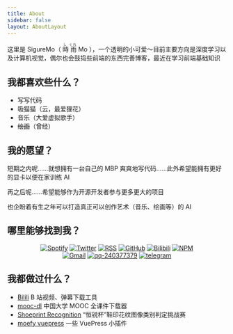 ```yaml
---
title: About
sidebar: false
layout: AboutLayout
---
```


这里是 SigureMo（<ruby> 時 <rp>(</rp><rt>し</rt><rp>)</rp> 雨 <rp>(</rp><rt>ぐれ</rt><rp>)</rp> Mo </ruby>），一个透明的小可爱～目前主要方向是深度学习以及计算机视觉，偶尔也会鼓捣些前端的东西完善博客，最近在学习前端基础知识

## 我都喜欢些什么？

-  写写代码
-  吸猫猫（云，最爱狸花）
-  音乐（大爱虚拟歌手）
-  ~~绘画~~（曾经）

## 我的愿望？

短期之内呢……就想拥有一台自己的 MBP 爽爽地写代码……此外希望能拥有更好的显卡以便在家训练 AI

再之后呢……希望能够作为开源开发者参与更多更大的项目

也企盼着有生之年可以打造真正可以创作艺术（音乐、绘画等）的 AI

## 哪里能够找到我？

<p align="center">
  <a href="https://open.spotify.com/user/pj3ib1pljoqewn4ti8se8yl1q" target="_blank"><img src="https://img.shields.io/badge/Spotify-1ed760.svg?&style=flat-square&logo=spotify&logoColor=white" alt="Spotify"></a>
  <a href="https://twitter.com/SigureMo" target="_blank"><img src="https://img.shields.io/badge/Twitter-1ca0f1.svg?&style=flat-square&logo=twitter&logoColor=white" alt="Twitter"></a>
  <a href="https://sigure.xyz/feed.atom" target="_blank"><img src="https://img.shields.io/badge/RSS-e8a505.svg?&style=flat-square&logo=rss&logoColor=white" alt="RSS"></a>
  <a href="https://github.com/SigureMo" target="_blank"><img src="https://img.shields.io/badge/GitHub-000000.svg?&style=flat-square&logo=github&logoColor=white" alt="GitHub"></a>
  <a href="https://space.bilibili.com/100969474" target="_blank"><img src="https://img.shields.io/badge/BiliBili-1eabc9.svg?&style=flat-square&logo=bilbili&logoColor=white" alt="Bilibili"></a>
  <a href="https://www.npmjs.com/~sigure_mo" target="_blank"><img src="https://img.shields.io/badge/NPM-ea3b18.svg?&style=flat-square&logo=npm&logoColor=white" alt="NPM"></a>
  <br/>
  <a href="mailto:sigure.qaq@gmail.com" target="_blank"><img src="https://img.shields.io/badge/Gmail-c14438.svg?&style=flat-square&logo=gmail&logoColor=white" alt="Gmail"></a>
  <a href="http://qr.topscan.com/api.php?text=http://qm.qq.com/cgi-bin/qm/qr?k=1PbIl8QPOkF0ErJKX-GmjA-E8e53djl4" target="_blank"><img src="https://img.shields.io/badge/QQ-444444.svg?&style=flat-square&logo=tencent%20qq&logoColor=white" alt="qq-240377379"></a>
  <a href="https://t.me/SigureMo" target="_blank"><img src="https://img.shields.io/badge/Telegram-262968.svg?&style=flat-square&logo=telegram&logoColor=white" alt="telegram"></a>
</p>

## 我都做过什么？

-  [Bilili](https://github.com/SigureMo/bilili) B 站视频、弹幕下载工具
-  [mooc-dl](https://github.com/SigureMo/mooc-dl) 中国大学 MOOC 全课件下载器
-  [Shoeprint Recognition](https://cattidea.github.io/shoeprint-recognition/) “恒锐杯”鞋印花纹图像类别判定挑战赛
-  [moefy vuepress](https://moefyit.github.io/moefy-vuepress/) 一些 VuePress 小插件
